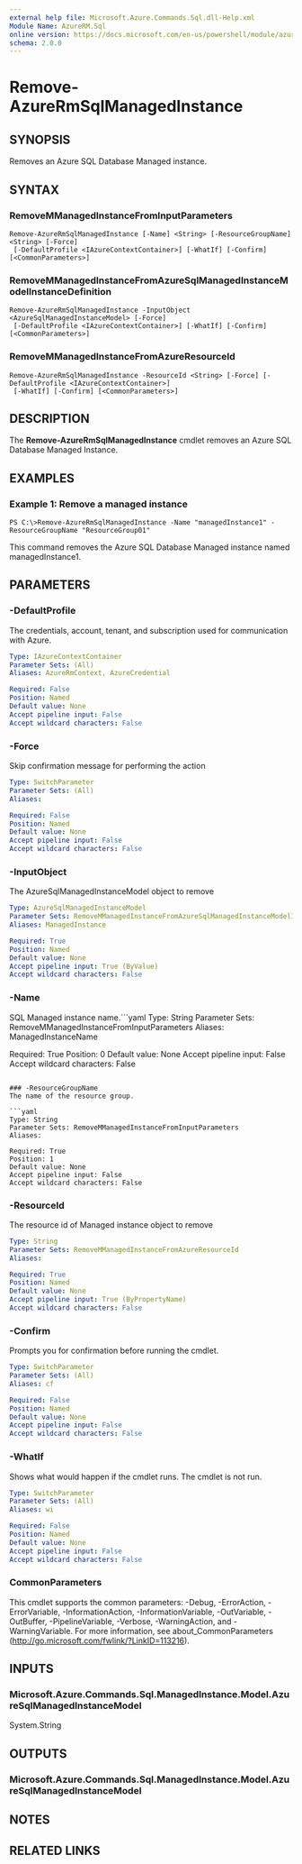 ```yaml
---
external help file: Microsoft.Azure.Commands.Sql.dll-Help.xml
Module Name: AzureRM.Sql
online version: https://docs.microsoft.com/en-us/powershell/module/azurerm.sql/remove-azurermsqlmanagedinstance
schema: 2.0.0
---
```


# Remove-AzureRmSqlManagedInstance

## SYNOPSIS
Removes an Azure SQL Database Managed instance.

## SYNTAX

### RemoveMManagedInstanceFromInputParameters
```
Remove-AzureRmSqlManagedInstance [-Name] <String> [-ResourceGroupName] <String> [-Force]
 [-DefaultProfile <IAzureContextContainer>] [-WhatIf] [-Confirm] [<CommonParameters>]
```

### RemoveMManagedInstanceFromAzureSqlManagedInstanceModelInstanceDefinition
```
Remove-AzureRmSqlManagedInstance -InputObject <AzureSqlManagedInstanceModel> [-Force]
 [-DefaultProfile <IAzureContextContainer>] [-WhatIf] [-Confirm] [<CommonParameters>]
```

### RemoveMManagedInstanceFromAzureResourceId
```
Remove-AzureRmSqlManagedInstance -ResourceId <String> [-Force] [-DefaultProfile <IAzureContextContainer>]
 [-WhatIf] [-Confirm] [<CommonParameters>]
```

## DESCRIPTION
The **Remove-AzureRmSqlManagedInstance** cmdlet removes an Azure SQL Database Managed Instance.

## EXAMPLES

### Example 1: Remove a managed instance
```
PS C:\>Remove-AzureRmSqlManagedInstance -Name "managedInstance1" -ResourceGroupName "ResourceGroup01"
```

This command removes the Azure SQL Database Managed instance named managedInstance1.

## PARAMETERS

### -DefaultProfile
The credentials, account, tenant, and subscription used for communication with Azure.

```yaml
Type: IAzureContextContainer
Parameter Sets: (All)
Aliases: AzureRmContext, AzureCredential

Required: False
Position: Named
Default value: None
Accept pipeline input: False
Accept wildcard characters: False
```

### -Force
Skip confirmation message for performing the action

```yaml
Type: SwitchParameter
Parameter Sets: (All)
Aliases:

Required: False
Position: Named
Default value: None
Accept pipeline input: False
Accept wildcard characters: False
```

### -InputObject
The AzureSqlManagedInstanceModel object to remove

```yaml
Type: AzureSqlManagedInstanceModel
Parameter Sets: RemoveMManagedInstanceFromAzureSqlManagedInstanceModelInstanceDefinition
Aliases: ManagedInstance

Required: True
Position: Named
Default value: None
Accept pipeline input: True (ByValue)
Accept wildcard characters: False
```

### -Name
SQL Managed instance name.```yaml
Type: String
Parameter Sets: RemoveMManagedInstanceFromInputParameters
Aliases: ManagedInstanceName

Required: True
Position: 0
Default value: None
Accept pipeline input: False
Accept wildcard characters: False
```

### -ResourceGroupName
The name of the resource group.

```yaml
Type: String
Parameter Sets: RemoveMManagedInstanceFromInputParameters
Aliases:

Required: True
Position: 1
Default value: None
Accept pipeline input: False
Accept wildcard characters: False
```

### -ResourceId
The resource id of Managed instance object to remove

```yaml
Type: String
Parameter Sets: RemoveMManagedInstanceFromAzureResourceId
Aliases:

Required: True
Position: Named
Default value: None
Accept pipeline input: True (ByPropertyName)
Accept wildcard characters: False
```

### -Confirm
Prompts you for confirmation before running the cmdlet.

```yaml
Type: SwitchParameter
Parameter Sets: (All)
Aliases: cf

Required: False
Position: Named
Default value: None
Accept pipeline input: False
Accept wildcard characters: False
```

### -WhatIf
Shows what would happen if the cmdlet runs.
The cmdlet is not run.

```yaml
Type: SwitchParameter
Parameter Sets: (All)
Aliases: wi

Required: False
Position: Named
Default value: None
Accept pipeline input: False
Accept wildcard characters: False
```

### CommonParameters
This cmdlet supports the common parameters: -Debug, -ErrorAction, -ErrorVariable, -InformationAction, -InformationVariable, -OutVariable, -OutBuffer, -PipelineVariable, -Verbose, -WarningAction, and -WarningVariable. For more information, see about_CommonParameters (http://go.microsoft.com/fwlink/?LinkID=113216).

## INPUTS

### Microsoft.Azure.Commands.Sql.ManagedInstance.Model.AzureSqlManagedInstanceModel
System.String

## OUTPUTS

### Microsoft.Azure.Commands.Sql.ManagedInstance.Model.AzureSqlManagedInstanceModel

## NOTES

## RELATED LINKS
